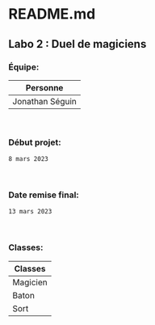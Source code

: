 # README.md

## Labo 2 : Duel de magiciens

### Équipe:

| Personne | 
| ----------- |
| Jonathan Séguin | 

<br>

### Début projet:
    8 mars 2023

<br>

### Date remise final:
    13 mars 2023

<br>

### Classes:

| Classes | 
| ----------- | 
| Magicien | 
| Baton | 
| Sort | 
